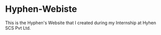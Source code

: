 # Hyphen-Webiste
This is the Hyphen's Website that I created during my Internship at Hyhen SCS Pvt Ltd.

